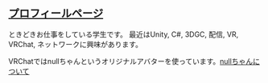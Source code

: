 ## [プロフィールページ](https://mkc1370.com)
ときどきお仕事をしている学生です。
最近はUnity, C#, 3DGC, 配信, VR, VRChat, ネットワークに興味があります。

VRChatではnullちゃんというオリジナルアバターを使っています。[nullちゃんについて](https://mkc1370.notion.site/mkc1370/null-9d4a3a0aa39c4f72bf6a7d07aace45e0)

